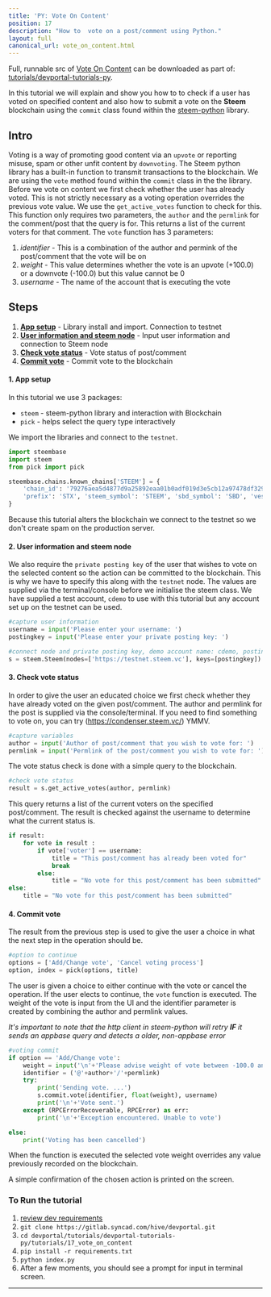 ```yaml
---
title: 'PY: Vote On Content'
position: 17
description: "How to  vote on a post/comment using Python."
layout: full
canonical_url: vote_on_content.html
---              
```

<span class="fa-pull-left top-of-tutorial-repo-link"><span class="first-word">Full</span>, runnable src of [Vote On Content](https://gitlab.syncad.com/hive/devportal/-/tree/develop/tutorials/devportal-tutorials-py/tutorials/17_vote_on_content) can be downloaded as part of: [tutorials/devportal-tutorials-py](https://gitlab.syncad.com/hive/devportal/-/tree/develop/tutorials/devportal-tutorials-py).</span>
<br>



In this tutorial we will explain and show you how to to check if a user has voted on specified content and also how to submit a vote on the **Steem** blockchain using the `commit` class found within the [steem-python](https://github.com/steemit/steem-python) library.

## Intro

Voting is a way of promoting good content via an `upvote` or reporting misuse, spam or other unfit content by `downvoting`. The Steem python library has a built-in function to transmit transactions to the blockchain. We are using the `vote` method found within the `commit` class in the the library. Before we vote on content we first check whether the user has already voted. This is not strictly necessary as a voting operation overrides the previous vote value. We use the `get_active_votes` function to check for this. This function only requires two parameters, the `author` and the `permlink` for the comment/post that the query is for. This returns a list of the current voters for that comment. The `vote` function has 3 parameters:

1.  _identifier_ - This is a combination of the author and permink of the post/comment that the vote will be on
1.  _weight_ - This value determines whether the vote is an upvote (+100.0) or a downvote (-100.0) but this value cannot be 0
1.  _username_ - The name of the account that is executing the vote

## Steps

1.  [**App setup**](#setup) - Library install and import. Connection to testnet
1.  [**User information and steem node**](#userinfo) - Input user information and connection to Steem node
1.  [**Check vote status**](#votestat) - Vote status of post/comment
1.  [**Commit vote**](#commit) - Commit vote to the blockchain

#### 1. App setup <a name="setup"></a>

In this tutorial we use 3 packages:

- `steem` - steem-python library and interaction with Blockchain
- `pick` - helps select the query type interactively

We import the libraries and connect to the `testnet`.

```python
import steembase
import steem
from pick import pick

steembase.chains.known_chains['STEEM'] = {
    'chain_id': '79276aea5d4877d9a25892eaa01b0adf019d3e5cb12a97478df3298ccdd01673',
    'prefix': 'STX', 'steem_symbol': 'STEEM', 'sbd_symbol': 'SBD', 'vests_symbol': 'VESTS'
}
```

Because this tutorial alters the blockchain we connect to the testnet so we don't create spam on the production server.

#### 2. User information and steem node<a name="userinfo"></a>

We also require the `private posting key` of the user that wishes to vote on the selected content so the action can be committed to the blockchain. This is why we have to specify this along with the `testnet` node. The values are supplied via the terminal/console before we initialise the steem class. We have supplied a test account, `cdemo` to use with this tutorial but any account set up on the testnet can be used.

```python
#capture user information
username = input('Please enter your username: ')
postingkey = input('Please enter your private posting key: ')

#connect node and private posting key, demo account name: cdemo, posting key: 5JEZ1EiUjFKfsKP32b15Y7jybjvHQPhnvCYZ9BW62H1LDUnMvHz
s = steem.Steem(nodes=['https://testnet.steem.vc'], keys=[postingkey])
```

#### 3. Check vote status<a name="votestat"></a>

In order to give the user an educated choice we first check whether they have already voted on the given post/comment. The author and permlink for the post is supplied via the console/terminal.
If you need to find something to vote on, you can try (https://condenser.steem.vc/) YMMV.

```python
#capture variables
author = input('Author of post/comment that you wish to vote for: ')
permlink = input('Permlink of the post/comment you wish to vote for: ')
```

The vote status check is done with a simple query to the blockchain.

```python
#check vote status
result = s.get_active_votes(author, permlink)
```

This query returns a list of the current voters on the specified post/comment. The result is checked against the username to determine what the current status is.

```python
if result:
	for vote in result :
		if vote['voter'] == username:
			title = "This post/comment has already been voted for"
			break
		else:
			title = "No vote for this post/comment has been submitted"
else:
	title = "No vote for this post/comment has been submitted"
```

#### 4. Commit vote<a name="commit"></a>

The result from the previous step is used to give the user a choice in what the next step in the operation should be.

```python
#option to continue
options = ['Add/Change vote', 'Cancel voting process']
option, index = pick(options, title)
```

The user is given a choice to either continue with the vote or cancel the operation. If the user elects to continue, the `vote` function is executed. The weight of the vote is input from the UI and the identifier parameter is created by combining the author and permlink values.

*It's important to note that the http client in steem-python will retry **IF** it sends an appbase query and detects a older, non-appbase error*
```python
#voting commit
if option == 'Add/Change vote':
	weight = input('\n'+'Please advise weight of vote between -100.0 and 100 (not zero): ')
	identifier = ('@'+author+'/'+permlink)
	try:
		print('Sending vote. ...')
		s.commit.vote(identifier, float(weight), username)
		print('\n'+'Vote sent.')
	except (RPCErrorRecoverable, RPCError) as err: 
		print('\n'+'Exception encountered. Unable to vote')

else:
	print('Voting has been cancelled')
```

When the function is executed the selected vote weight overrides any value previously recorded on the blockchain.

A simple confirmation of the chosen action is printed on the screen.

### To Run the tutorial

1.  [review dev requirements](getting_started)
1.  `git clone https://gitlab.syncad.com/hive/devportal.git`
1.  `cd devportal/tutorials/devportal-tutorials-py/tutorials/17_vote_on_content`
1.  `pip install -r requirements.txt`
1.  `python index.py`
1.  After a few moments, you should see a prompt for input in terminal screen.


---
